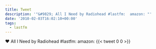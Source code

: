```yaml
---
title: Tweet
description: '"&#9829; All I Need by Radiohead #lastfm:  amazon: "'
date: '2010-02-03T16:02:10+00:00'
tags:
  - lastfm
---
```

&#9829; All I Need by Radiohead #lastfm:  amazon: 
      {{< tweet 0 0 >}}
    
